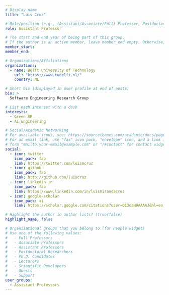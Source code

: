 ```yaml
---
# Display name
title: "Luis Cruz"

# Role/position (e.g., (Assistant/Associate/Full) Professor, Postdoctoral Researchers, Ph.D. Candidate)
role: Assistant Professor

# The start and end year of being part of this group.
# If the author is an active member, leave member_end empty. Otherwise, fill in.
member_start: 
member_end: 

# Organizations/Affiliations
organizations:
  - name: Delft University of Technology
    url: "https://www.tudelft.nl/"
    country: NL

# Short bio (displayed in user profile at end of posts)
bio: >
  Software Engineering Research Group

# List each interest with a dash
interests:
  - Green SE
  - AI Engineering

# Social/Academic Networking
# For available icons, see: https://sourcethemes.com/academic/docs/page-builder/#icons
# For an email link, use "fas" icon pack, "envelope" icon, and a link in the
# form "mailto:your-email@example.com" or "/#contact" for contact widget.
social:
  - icon: twitter
    icon_pack: fab
    link: https://twitter.com/luismcruz
  - icon: github
    icon_pack: fab
    link: http://github.com/luiscruz
  - icon: linkedin-in
    icon_pack: fab
    link: https://www.linkedin.com/in/luismirandacruz
  - icon: google-scholar
    icon_pack: ai
    link: https://scholar.google.com/citations?user=O13oaH0AAAAJ&hl=en

# Highlight the author in author lists? (true/false)
highlight_name: false

# Organizational groups that you belong to (for People widget)
# Use one of the following values: 
#   - Full Professors
#   - Associate Professors
#   - Assistant Professors
#   - Postdoctoral Researchers
#   - Ph.D. Candidates
#   - Lecturers
#   - Scientific Developers
#   - Guests
#   - Support
user_groups:
  - Assistant Professors
---
```

